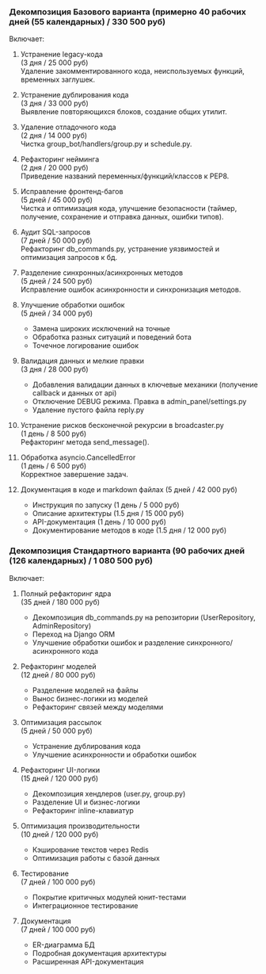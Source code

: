### Декомпозиция Базового варианта (примерно 40 рабочих дней (55 календарных) / 330 500 руб)

Включает:

1. Устранение legacy-кода  
   (3 дня / 25 000 руб)  
   Удаление закомментированного кода, неиспользуемых функций, временных заглушек.

2. Устранение дублирования кода  
   (3 дня / 33 000 руб)  
   Выявление повторяющихся блоков, создание общих утилит.

5. Удаление отладочного кода  
   (2 дня / 14 000 руб)  
   Чистка group_bot/handlers/group.py и schedule.py.

4. Рефакторинг нейминга  
   (2 дня / 20 000 руб)  
   Приведение названий переменных/функций/классов к PEP8.

5. Исправление фронтенд-багов  
   (5 дней / 45 000 руб)  
   Чистка и оптимизация кода, улучшение безопасности (таймер, получение, сохранение и отправка данных, ошибки типов).

6. Аудит SQL-запросов  
   (7 дней / 50 000 руб)  
   Рефакторинг db_commands.py, устранение уязвимостей и оптимизация запросов к бд.

7. Разделение синхронных/асинхронных методов  
   (5 дней / 24 500 руб)  
   Исправление ошибок асинхронности и синхронизация методов.

8. Улучшение обработки ошибок  
    (5 дней / 34 000 руб)  
    - Замена широких исключений на точные
    - Обработка разных ситуаций и поведений бота
    - Точечное логирование ошибок

9. Валидация данных и мелкие правки  
    (3 дня / 28 000 руб)
    - Добавления валидации данных в ключевые механики (получение callback и данных от api)
    - Отключение DEBUG режима. Правка в admin_panel/settings.py
    - Удаление пустого файла reply.py

10. Устранение рисков бесконечной рекурсии в broadcaster.py  
    (1 день / 8 500 руб)  
    Рефакторинг метода send_message().

11. Обработка asyncio.CancelledError  
    (1 день / 6 500 руб)  
    Корректное завершение задач.

12. Документация в коде и markdown файлах
    (5 дней / 42 000 руб)  
    - Инструкция по запуску (1 день / 5 000 руб)  
    - Описание архитектуры (1.5 дня / 15 000 руб)  
    - API-документация (1 день / 10 000 руб)  
    - Документирование методов в коде (1.5 дня / 12 000 руб)

### Декомпозиция Стандартного варианта (90 рабочих дней (126 календарных) / 1 080 500 руб)

Включает:

1. Полный рефакторинг ядра  
   (35 дней / 180 000 руб)  
   - Декомпозиция db_commands.py на репозитории (UserRepository, AdminRepository)
   - Переход на Django ORM
   - Улучшение обработки ошибок и разделение синхронного/асинхронного кода

2. Рефакторинг моделей  
   (12 дней / 80 000 руб)  
   - Разделение моделей на файлы 
   - Вынос бизнес-логики из моделей
   - Рефакторинг связей между моделями

3. Оптимизация рассылок  
   (5 дней / 50 000 руб)  
   - Устранение дублирования кода
   - Улучшение асинхронности и обработки ошибок

4. Рефакторинг UI-логики  
   (15 дней / 120 000 руб)  
   - Декомпозиция хендлеров (user.py, group.py)
   - Разделение UI и бизнес-логики
   - Рефакторинг inline-клавиатур

5. Оптимизация производительности  
   (10 дней / 120 000 руб)  
   - Кэширование текстов через Redis
   - Оптимизация работы с базой данных

6. Тестирование  
   (7 дней / 100 000 руб)  
   - Покрытие критичных модулей юнит-тестами
   - Интеграционное тестирование

7. Документация  
   (7 дней / 100 000 руб)  
   - ER-диаграмма БД
   - Подробная документация архитектуры
   - Расширенная API-документация
